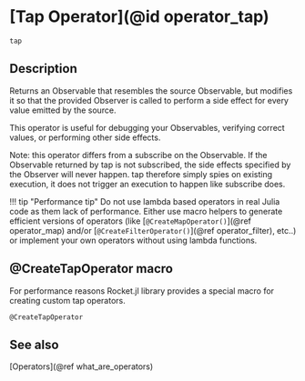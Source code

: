 # [Tap Operator](@id operator_tap)

```@docs
tap
```

## Description

Returns an Observable that resembles the source Observable, but modifies it so that the provided Observer is called to perform a side effect for every value emitted by the source.

This operator is useful for debugging your Observables, verifying correct values, or performing other side effects.

Note: this operator differs from a subscribe on the Observable. If the Observable returned by tap is not subscribed, the side effects specified by the Observer will never happen. tap therefore simply spies on existing execution, it does not trigger an execution to happen like subscribe does.

!!! tip "Performance tip"
    Do not use lambda based operators in real Julia code as them lack of performance. Either use macro helpers to generate efficient versions of operators (like [`@CreateMapOperator()`](@ref operator_map) and/or [`@CreateFilterOperator()`](@ref operator_filter), etc..) or implement your own operators without using lambda functions.

## @CreateTapOperator macro

For performance reasons Rocket.jl library provides a special macro for creating custom tap operators.

```@docs
@CreateTapOperator
```

## See also

[Operators](@ref what_are_operators)
